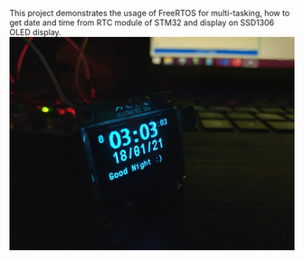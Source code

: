 This project demonstrates the usage of FreeRTOS for multi-tasking, how to get date and time from RTC module of STM32 and display on SSD1306 OLED display.
<img src="/20210118_110514.jpg" alt="Demo:"/>
